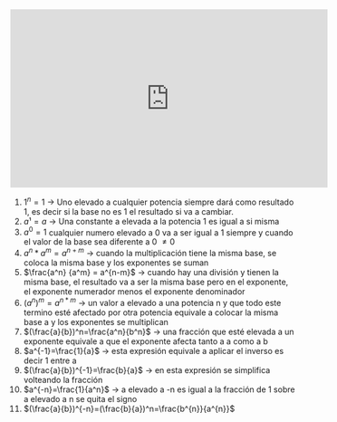 <iframe width="560" height="315" src="https://www.youtube.com/embed/quT21_wRYcM?si=CA7Q7N929bjlwqQk" title="YouTube video player" frameborder="0" allow="accelerometer; autoplay; clipboard-write; encrypted-media; gyroscope; picture-in-picture; web-share" allowfullscreen></iframe>

1. $1^n = 1$ -> Uno elevado a cualquier potencia siempre dará como resultado 1, es decir si la base no es 1 el resultado si va a cambiar. 
2. $a¹=a$ -> Una constante a elevada a la potencia 1  es igual a si misma 
3. $a^0=1$ cualquier numero elevado a 0 va a ser igual a 1 siempre y cuando el valor de la base sea diferente a 0 $\neq 0$  
4. $a^n*a^m=a^{n+m}$ -> cuando la multiplicación tiene la misma base, se coloca la misma base y los exponentes se suman
5. $\frac{a^n} {a^m} = a^{n-m}$ -> cuando hay una división y tienen la misma base, el resultado va a ser la misma base pero en el exponente, el exponente numerador menos el exponente denominador
6. $(a^n)^m=a^{n*m}$ -> un valor a elevado a una potencia n y que todo este termino esté afectado por otra potencia equivale a colocar la misma base a y los exponentes se multiplican
7. $(\frac{a}{b})^n=\frac{a^n}{b^n}$ -> una fracción que esté elevada a un exponente equivale a que el exponente afecta tanto a a como a b
8. $a^{-1}=\frac{1}{a}$ -> esta expresión equivale a aplicar el inverso es decir 1 entre a
9. $(\frac{a}{b})^{-1}=\frac{b}{a}$ -> en esta expresión se simplifica volteando la fracción
10. $a^{-n}=\frac{1}{a^n}$ -> a elevado a -n es igual a la fracción de 1 sobre a elevado a n se quita el signo
11. $(\frac{a}{b})^{-n}=(\frac{b}{a})^n=\frac{b^{n}}{a^{n}}$ 